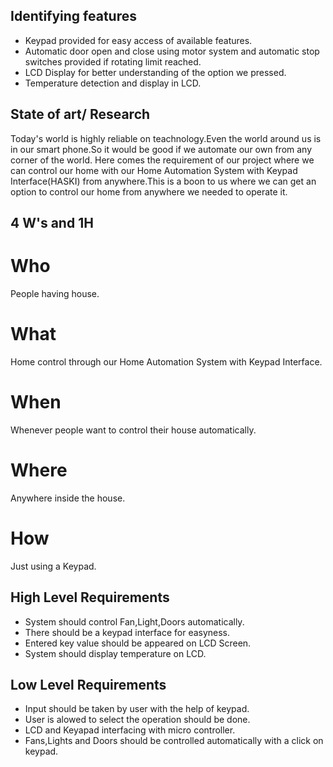 ## Identifying features
* Keypad provided for easy access of available features.
* Automatic door open and close using motor system and automatic stop switches provided if rotating limit reached.
* LCD Display for better understanding of the option we pressed.
* Temperature detection and display in LCD.

## State of art/ Research
 Today's world is highly reliable on teachnology.Even the world around us is in our smart phone.So it would be good if we automate our own from any corner of the world.
 Here comes the requirement of our project where we can control our home with our Home Automation System with Keypad Interface(HASKI) from anywhere.This is a boon to us where we can get an option to control our home from anywhere we needed to operate it.

## 4 W's and 1H
# Who
People having house.
# What
Home control through our Home Automation System with Keypad Interface.
# When
Whenever people want to control their house automatically.
# Where
Anywhere inside the house.
# How
Just using a Keypad.


## High Level Requirements
* System should control Fan,Light,Doors automatically.
* There should be a keypad interface for easyness.	
* Entered key value should be appeared on LCD Screen.	
* System should display temperature on LCD.


## Low Level Requirements
* Input should be taken by user with the help of keypad.
* User is alowed to select the operation should be done. 
*	LCD and Keyapad interfacing with micro controller.
*	Fans,Lights and Doors should be controlled automatically with a click on keypad.	


